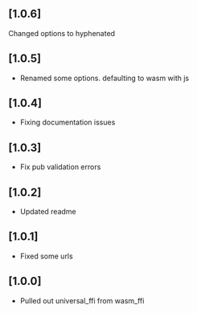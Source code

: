## [1.0.6]
Changed options to hyphenated

## [1.0.5]
* Renamed some options. defaulting to wasm with js

## [1.0.4]
* Fixing documentation issues

## [1.0.3]
* Fix pub validation errors

## [1.0.2]
* Updated readme

## [1.0.1]
* Fixed some urls

## [1.0.0]
* Pulled out universal_ffi from wasm_ffi

